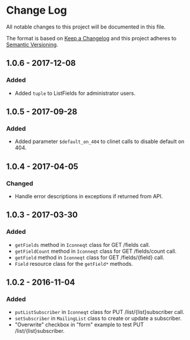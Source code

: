 # Change Log
All notable changes to this project will be documented in this file.

The format is based on [Keep a Changelog](http://keepachangelog.com/) 
and this project adheres to [Semantic Versioning](http://semver.org/).

## 1.0.6 - 2017-12-08
### Added
-	Added `tuple` to ListFields for administrator users.

## 1.0.5 - 2017-09-28
### Added
-	Added parameter `$default_on_404` to clinet calls to disable default on 404.

## 1.0.4 - 2017-04-05
### Changed
-	Handle error descriptions in exceptions if returned from API.

## 1.0.3 - 2017-03-30
### Added
-	`getFields` method in `Iconneqt` class for GET /fields call.
-	`getFieldCount` method in `Iconneqt` class for GET /fields/count call.
-	`getField` method in `Iconneqt` class for GET /fields/{field} call.
-	`Field` resource class for the `getField*` methods.

## 1.0.2 - 2016-11-04
### Added
-	`putListSubscriber` in `Iconneqt` class for PUT /list/{list}subscriber call.
-	`setSubscriber` in `MailingList` class to create or update a subscriber.
-	"Overwrite" checkbox in "form" example to test PUT /list/{list}subscriber.